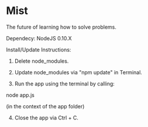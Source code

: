 Mist
=========

The future of learning how to solve problems.

Dependecy: NodeJS 0.10.X


Install/Update Instructions:

1. Delete node_modules.

2. Update node_modules via "npm update" in Terminal.

3. Run the app using the terminal by calling:

node app.js

(in the context of the app folder)

4. Close the app via Ctrl + C.